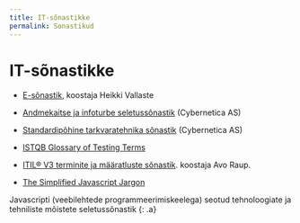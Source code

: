 ```yaml
---
title: IT-sõnastikke
permalink: Sonastikud
---
```


# IT-sõnastikke

- [E-sõnastik](http://www.vallaste.ee/), koostaja Heikki Vallaste

- [Andmekaitse ja infoturbe seletussõnastik](http://akit.cyber.ee/) (Cybernetica AS)

- [Standardipõhine tarkvaratehnika sõnastik](http://stats.cyber.ee) (Cybernetica AS)

- [ISTQB Glossary of Testing Terms](https://www.istqb.org/downloads/viewcategory/20.html)

- [ITIL® V3 terminite ja määratluste sõnastik](http://www.itsmf.ee/itsmf/wp-content/uploads/2013/01/ITIL_V3_Glossary_100313.pdf). koostaja Avo Raup.

- [The Simplified Javascript Jargon](http://jargon.js.org/)

Javascripti (veebilehtede programmeerimiskeelega) seotud tehnoloogiate ja tehniliste mõistete seletussõnastik
{: .a}

